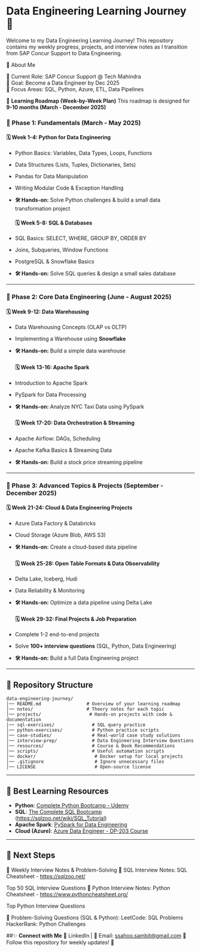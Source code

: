 # Data Engineering Learning Journey 🚀

Welcome to my Data Engineering Learning Journey! This repository contains my weekly progress, projects, and interview notes as I transition from SAP Concur Support to Data Engineering.

📌 About Me

🔹 Current Role: SAP Concur Support @ Tech Mahindra <br>
🔹 Goal: Become a Data Engineer by Dec 2025 <br>
🔹 Focus Areas: SQL, Python, Azure, ETL, Data Pipelines <br>

📅 **Learning Roadmap (Week-by-Week Plan)**
This roadmap is designed for **9-10 months (March - December 2025)**

### **📌 Phase 1: Fundamentals (March - May 2025)**

  #### **🗓 Week 1-4: Python for Data Engineering**
- Python Basics: Variables, Data Types, Loops, Functions
- Data Structures (Lists, Tuples, Dictionaries, Sets)
- Pandas for Data Manipulation
- Writing Modular Code & Exception Handling
- **🛠 Hands-on:** Solve Python challenges & build a small data transformation project

  #### **🗓 Week 5-8: SQL & Databases**
- SQL Basics: SELECT, WHERE, GROUP BY, ORDER BY
- Joins, Subqueries, Window Functions
- PostgreSQL & Snowflake Basics
- **🛠 Hands-on:** Solve SQL queries & design a small sales database

---

### **📌 Phase 2: Core Data Engineering (June - August 2025)**

  #### **🗓 Week 9-12: Data Warehousing**
- Data Warehousing Concepts (OLAP vs OLTP)
- Implementing a Warehouse using **Snowflake**
- **🛠 Hands-on:** Build a simple data warehouse

  #### **🗓 Week 13-16: Apache Spark**
- Introduction to Apache Spark
- PySpark for Data Processing
- **🛠 Hands-on:** Analyze NYC Taxi Data using PySpark

  #### **🗓 Week 17-20: Data Orchestration & Streaming**
- Apache Airflow: DAGs, Scheduling
- Apache Kafka Basics & Streaming Data
- **🛠 Hands-on:** Build a stock price streaming pipeline

---

### **📌 Phase 3: Advanced Topics & Projects (September - December 2025)**

  #### **🗓 Week 21-24: Cloud & Data Engineering Projects**
- Azure Data Factory & Databricks
- Cloud Storage (Azure Blob, AWS S3)
- **🛠 Hands-on:** Create a cloud-based data pipeline

  #### **🗓 Week 25-28: Open Table Formats & Data Observability**
- Delta Lake, Iceberg, Hudi
- Data Reliability & Monitoring
- **🛠 Hands-on:** Optimize a data pipeline using Delta Lake

  #### **🗓 Week 29-32: Final Projects & Job Preparation**
- Complete 1-2 end-to-end projects
- Solve **100+ interview questions** (SQL, Python, Data Engineering)
- **🛠 Hands-on:** Build a full Data Engineering project

---

## 📂 **Repository Structure**
```
data-engineering-journey/
│── README.md                 # Overview of your learning roadmap
│── notes/                    # Theory notes for each topic
│── projects/                  # Hands-on projects with code & documentation
│── sql-exercises/              # SQL query practice
│── python-exercises/           # Python practice scripts  
│── case-studies/               # Real-world case study solutions
│── interview-prep/             # Data Engineering Interview Questions  
│── resources/                  # Course & Book Recommendations  
│── scripts/                    # Useful automation scripts  
│── docker/                      # Docker setup for local projects  
│── .gitignore                   # Ignore unnecessary files  
│── LICENSE                      # Open-source license  
```
---

## 📖 **Best Learning Resources**

- **Python**: [Complete Python Bootcamp - Udemy](https://www.udemy.com/course/complete-python-bootcamp/)
- **SQL**: [The Complete SQL Bootcamp](https://www.udemy.com/course/the-complete-sql-bootcamp/) (https://sqlzoo.net/wiki/SQL_Tutorial)
- **Apache Spark**: [PySpark for Data Engineering](https://www.udemy.com/course/spark-and-python-for-big-data-with-pyspark/)
- **Cloud (Azure)**: [Azure Data Engineer - DP-203 Course](https://www.udemy.com/course/azure-data-engineering-dp-203/)

---

## 🚀 **Next Steps**

🔹 Weekly Interview Notes & Problem-Solving
📌 SQL Interview Notes:
SQL Cheatsheet - https://sqlzoo.net/

Top 50 SQL Interview Questions
📌 Python Interview Notes:
Python Cheatsheet - https://www.pythoncheatsheet.org/

Top Python Interview Questions

📌 Problem-Solving Questions (SQL & Python):
LeetCode: SQL Problems
HackerRank: Python Challenges



##✨ **Connect with Me**
💼 LinkedIn | 📧 Email: ssahoo.sambit@gmail.com
📌 Follow this repository for weekly updates! 🚀
